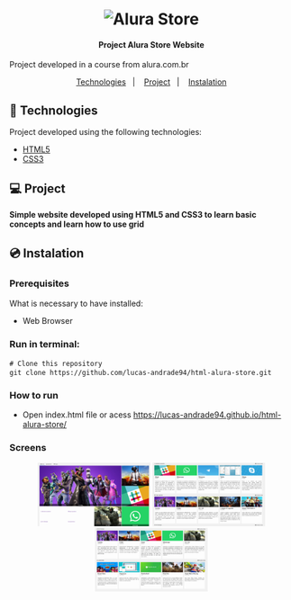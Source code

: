 <h1 align="center">
    <img alt="Alura Store" title="Alura Store" src="#" width="200px" />
</h1>

<h4 align="center">
  	Project Alura Store Website
</h4>

<p>Project developed in a course from alura.com.br</p>

<p align="center">
	<a href="#-technologies">Technologies</a>&nbsp;&nbsp;&nbsp;|&nbsp;&nbsp;&nbsp;
	<a href="#-project">Project</a>&nbsp;&nbsp;&nbsp;|&nbsp;&nbsp;&nbsp;
	<a href="#-instalation">Instalation</a>
</p>


## 🤖 Technologies
Project developed using the following technologies:

- [HTML5](https://developer.mozilla.org/en-US/docs/Web/HTML)
- [CSS3](https://developer.mozilla.org/en-US/docs/Web/CSS)


## 💻 Project
**Simple website developed using HTML5 and CSS3 to learn basic concepts and learn how to use grid**


## 💿 Instalation
### Prerequisites
What is necessary to have installed:
- Web Browser


### Run in terminal:
```
# Clone this repository
git clone https://github.com/lucas-andrade94/html-alura-store.git
```

### How to run
- Open index.html file or acess https://lucas-andrade94.github.io/html-alura-store/


### Screens
<div align="center">
    <img alt="Home Page" title="Home Page" src=".github/screen-1.png?raw=true" width="200px" />
    <img alt="Home Page" title="Home Page" src=".github/screen-2.png?raw=true" width="200px" />
    <img alt="Home Page" title="Home Page" src=".github/screen-3.png?raw=true" width="200px" />
</div>
